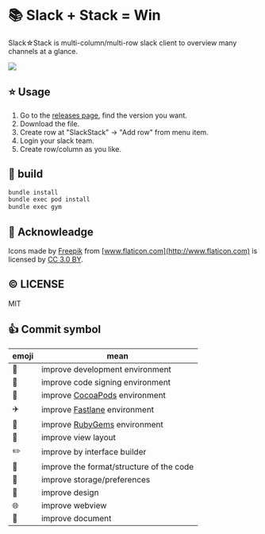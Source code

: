 # :books: Slack + Stack = Win
Slack☆Stack is multi-column/multi-row slack client to overview many channels at a glance.

![](https://raw.githubusercontent.com/mzp/SlackStack/master/docs/screenshot.png)

## :star: Usage

1. Go to the [releases page](https://github.com/mzp/SlackStack/releases), find the version you want.
2. Download the file.
3. Create row at "SlackStack" -> "Add row" from menu item.
4. Login your slack team.
5. Create row/column as you like.

## :wrench: build

```sh
bundle install
bundle exec pod install
bundle exec gym
```

## :pray: Acknowleadge
Icons made by [Freepik](http://www.freepik.com) from [www.flaticon.com](http://www.flaticon.com) is licensed by [CC 3.0 BY](http://creativecommons.org/licenses/by/3.0/).

## :copyright: LICENSE
MIT

## :+1: Commit symbol

|emoji              |mean                                     |
|-------------------|-----------------------------------------|
|:wrench:           |improve development environment          |
|:lock_with_ink_pen:|improve code signing environment         |
|:honey_pot:        |improve [CocoaPods](https://cocoapods.org) environment|
|:airplane:         |improve [Fastlane](https://fastlane.tools) environment|
|:gem:              |improve [RubyGems](https://rubygems.org) environment  |
|:triangular_ruler: |improve view layout                       |
|:pencil2:          |improve by interface builder              |
|:lipstick:         |improve the format/structure of the code  |
|:file_folder:      |improve storage/preferences               |
|:art:              |improve design                            |
|:globe_with_meridians:|improve webview                        |
|:memo:             |improve document                          |
